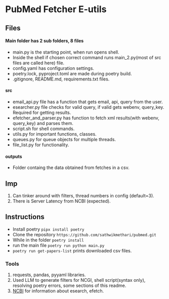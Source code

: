 # PubMed Fetcher E-utils

## Files

<h4>Main folder has 2 sub folders, 8 files</h4>
  <ul>
    <li>main.py is the starting point, when run opens shell.</li>
    <li>Inside the shell if chosen correct command runs main_2.py(most of src files are called here) file.</li>
    <li>config.yaml has configuration settings.</li>
    <li>poetry.lock, pyproject.toml are made during poetry build.</li>
    <li>.gitignore, README.md, requirements.txt files.</li>    
  </ul>
<h4>src</h4>
  <ul>
    <li>email_api.py file has a function that gets email, api, query from the user.</li>
    <li>esearcher.py file checks for valid query, if valid gets webenv, query_key. Required for getting results.</li>
    <li>efetcher_and_parser.py has function to fetch xml results(with webenv, query_key) and parses them.</li>
    <li>script.sh for shell commands.</li>
    <li>utils.py for important functions, classes.</li>
    <li>queues.py for queue objects for multiple threads.</li>
    <li>file_list.py for functionality.</li>  
  </ul>
<h4>outputs</h4>
  <ul>
    <li>Folder containg the data obtained from fetches in a csv.</li>
  </ul>

## Imp

1. Can tinker around with filters, thread numbers in config (default=3).
2. There is Server Latency from NCBI (expected).

## Instructions

<ul>
    <li>Install poetry <code>pipx install poetry</code></li>
    <li>Clone the repository <code>https://github.com/sathwikmethari/pubmed.git</code></li>
    <li>While in the folder <code>poetry install</code></li>
    <li>run the main file <code>poetry run python main.py</code></li>
    <li><code>poetry run get-papers-list</code> prints downloaded csv files.</li>  
  </ul>
  
### Tools
1. requests, pandas, pyyaml libraries.
2. Used LLM to generate filters for NCGI, shell script(syntax only), resolving poetry errors, some sections of this readme.
3. [NCBI](https://www.ncbi.nlm.nih.gov/books/NBK25499/) for information about esearch, efetch.
